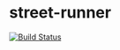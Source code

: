 # street-runner

[![Build Status](https://travis-ci.org/revlucio/street-runner.svg?branch=master)](https://travis-ci.org/revlucio/street-runner)
